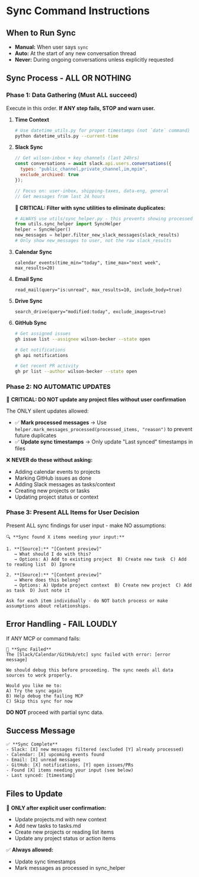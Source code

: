 # Sync Command Instructions

## When to Run Sync
- **Manual:** When user says `sync`
- **Auto:** At the start of any new conversation thread
- **Never:** During ongoing conversations unless explicitly requested

## Sync Process - ALL OR NOTHING

### Phase 1: Data Gathering (Must ALL succeed)
Execute in this order. **If ANY step fails, STOP and warn user.**

1. **Time Context**
   ```bash
   # Use datetime_utils.py for proper timestamps (not `date` command)
   python datetime_utils.py --current-time
   ```

2. **Slack Sync** 
   ```javascript
   // Get wilson-inbox + key channels (last 24hrs)
   const conversations = await slack.api.users.conversations({
     types: "public_channel,private_channel,im,mpim",
     exclude_archived: true
   });
   
   // Focus on: user-inbox, shipping-taxes, data-eng, general
   // Get messages from last 24 hours
   ```
   
   **🎯 CRITICAL: Filter with sync utilities to eliminate duplicates:**
   ```python
   # ALWAYS use utils/sync_helper.py - this prevents showing processed messages
   from utils.sync_helper import SyncHelper
   helper = SyncHelper()
   new_messages = helper.filter_new_slack_messages(slack_results)
   # Only show new_messages to user, not the raw slack_results
   ```

3. **Calendar Sync**
   ```
   calendar_events(time_min="today", time_max="next week", max_results=20)
   ```

4. **Email Sync**
   ```
   read_mail(query="is:unread", max_results=10, include_body=true)
   ```

5. **Drive Sync**
   ```
   search_drive(query="modified:today", exclude_images=true)
   ```

6. **GitHub Sync**
   ```bash
   # Get assigned issues
   gh issue list --assignee wilson-becker --state open
   
   # Get notifications  
   gh api notifications
   
   # Get recent PR activity
   gh pr list --author wilson-becker --state open
   ```

### Phase 2: NO AUTOMATIC UPDATES
🚨 **CRITICAL: DO NOT update any project files without user confirmation**

The ONLY silent updates allowed:
- ✅ **Mark processed messages** → Use `helper.mark_messages_processed(processed_items, "reason")` to prevent future duplicates
- ✅ **Update sync timestamps** → Only update "Last synced" timestamps in files

❌ **NEVER do these without asking:**
- Adding calendar events to projects
- Marking GitHub issues as done
- Adding Slack messages as tasks/context
- Creating new projects or tasks
- Updating project status or context

### Phase 3: Present ALL Items for User Decision
Present ALL sync findings for user input - make NO assumptions:

```
🔍 **Sync found X items needing your input:**

1. **[Source]:** "[Content preview]"
   → What should I do with this?
   → Options: A) Add to existing project  B) Create new task  C) Add to reading list  D) Ignore

2. **[Source]:** "[Content preview]"  
   → Where does this belong?
   → Options: A) Update project context  B) Create new project  C) Add as task  D) Just note it

Ask for each item individually - do NOT batch process or make assumptions about relationships.
```

## Error Handling - FAIL LOUDLY

If ANY MCP or command fails:
```
🚨 **Sync Failed**
The [Slack/Calendar/GitHub/etc] sync failed with error: [error message]

We should debug this before proceeding. The sync needs all data sources to work properly.

Would you like me to:
A) Try the sync again
B) Help debug the failing MCP
C) Skip this sync for now
```

**DO NOT** proceed with partial sync data.

## Success Message
```
✅ **Sync Complete**
- Slack: [X] new messages filtered (excluded [Y] already processed)
- Calendar: [X] upcoming events found
- Email: [X] unread messages
- GitHub: [X] notifications, [Y] open issues/PRs
- Found [X] items needing your input (see below)
- Last synced: [timestamp]
```

## Files to Update
🚨 **ONLY after explicit user confirmation:**
- Update projects.md with new context
- Add new tasks to tasks.md  
- Create new projects or reading list items
- Update any project status or action items

✅ **Always allowed:**
- Update sync timestamps
- Mark messages as processed in sync_helper
